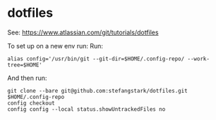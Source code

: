 # dotfiles
See: https://www.atlassian.com/git/tutorials/dotfiles

To set up on a new env run:
Run:

```
alias config='/usr/bin/git --git-dir=$HOME/.config-repo/ --work-tree=$HOME'
```

And then run:

```
git clone --bare git@github.com:stefangstark/dotfiles.git $HOME/.config-repo
config checkout
config config --local status.showUntrackedFiles no
```
